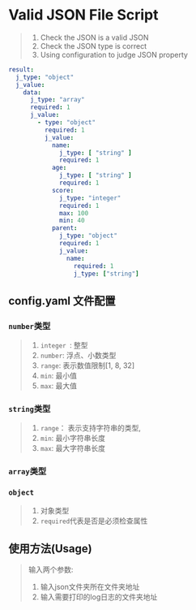 # Valid JSON File Script
> 1. Check the JSON is a valid JSON
> 2. Check the JSON type is correct
> 3. Using configuration to judge JSON property

```yaml
result:
  j_type: "object"
  j_value:
    data:
      j_type: "array"
      required: 1
      j_value:
        - type: "object"
          required: 1
          j_value:
            name:
              j_type: [ "string" ]
              required: 1
            age:
              j_type: [ "string" ]
              required: 1
            score:
              j_type: "integer"
              required: 1
              max: 100
              min: 40
            parent:
              j_type: "object"
              required: 1
              j_value:
                name:
                  required: 1
                  j_type: ["string"]
```

## config.yaml 文件配置

### `number`类型

> 1. `integer `: 整型
> 2. `number`:  浮点、小数类型
> 3. `range`: 表示数值限制[1, 8, 32]
> 4. `min`: 最小值
> 5. `max`: 最大值

### `string`类型

> 1. `range`： 表示支持字符串的类型,
> 2. `min`:  最小字符串长度
> 3. `max`: 最大字符串长度

### `array`类型

### `object`

> 1. 对象类型
> 2. `required`代表是否是必须检查属性

## 使用方法(Usage)

> 输入两个参数:
>
> 1. 输入json文件夹所在文件夹地址
> 2. 输入需要打印的log日志的文件夹地址